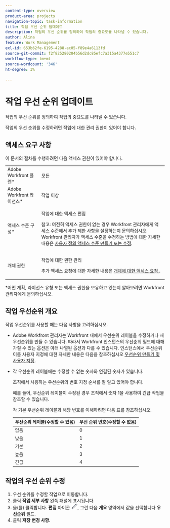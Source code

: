 ```yaml
---
content-type: overview
product-area: projects
navigation-topic: task-information
title: 작업 우선 순위 업데이트
description: 작업의 우선 순위를 정의하여 작업의 중요도를 나타낼 수 있습니다.
author: Alina
feature: Work Management
exl-id: 653b62fe-6195-4288-ac05-f89e4a6113fd
source-git-commit: f2f825280204b56d2dc85efc7a315a4377e551c7
workflow-type: tm+mt
source-wordcount: '346'
ht-degree: 3%

---
```


# 작업 우선 순위 업데이트

작업의 우선 순위를 정의하여 작업의 중요도를 나타낼 수 있습니다.

작업의 우선 순위를 수정하려면 작업에 대한 관리 권한이 있어야 합니다.

## 액세스 요구 사항

이 문서의 절차를 수행하려면 다음 액세스 권한이 있어야 합니다.

<table style="table-layout:auto"> 
 <col> 
 <col> 
 <tbody> 
  <tr> 
   <td role="rowheader">Adobe Workfront 플랜*</td> 
   <td> <p>모든</p> </td> 
  </tr> 
  <tr> 
   <td role="rowheader">Adobe Workfront 라이선스*</td> 
   <td> <p>작업 이상</p> </td> 
  </tr> 
  <tr> 
   <td role="rowheader">액세스 수준 구성*</td> 
   <td> <p>작업에 대한 액세스 편집</p> <p>참고: 여전히 액세스 권한이 없는 경우 Workfront 관리자에게 액세스 수준에서 추가 제한 사항을 설정하는지 문의하십시오. Workfront 관리자가 액세스 수준을 수정하는 방법에 대한 자세한 내용은 <a href="../../../administration-and-setup/add-users/configure-and-grant-access/create-modify-access-levels.md" class="MCXref xref">사용자 정의 액세스 수준 만들기 또는 수정</a>.</p> </td> 
  </tr> 
  <tr> 
   <td role="rowheader">개체 권한</td> 
   <td> <p>작업에 대한 권한 관리</p> <p>추가 액세스 요청에 대한 자세한 내용은 <a href="../../../workfront-basics/grant-and-request-access-to-objects/request-access.md" class="MCXref xref">개체에 대한 액세스 요청 </a>.</p> </td> 
  </tr> 
 </tbody> 
</table>

&#42;어떤 계획, 라이선스 유형 또는 액세스 권한을 보유하고 있는지 알아보려면 Workfront 관리자에게 문의하십시오.

## 작업 우선순위 개요

작업 우선순위를 사용할 때는 다음 사항을 고려하십시오.

* Adobe Workfront 관리자는 Workfront 내에서 우선순위 레이블을 수정하거나 새 우선순위를 만들 수 있습니다. 따라서 Workfront 인스턴스의 우선순위 필드에 대해 가질 수 있는 옵션은 아래 나열된 옵션과 다를 수 있습니다. 인스턴스에서 우선순위 이름 사용자 지정에 대한 자세한 내용은 다음을 참조하십시오 [우선순위 만들기 및 사용자 지정](../../../administration-and-setup/customize-workfront/creating-custom-status-and-priority-labels/create-customize-priorities.md).
* 각 우선순위 레이블에는 수정할 수 없는 숫자와 연결된 숫자가 있습니다.

   조직에서 사용하는 우선순위의 번호 지정 순서를 잘 알고 있어야 합니다.

   예를 들어, 우선순위 레이블이 수정된 경우 조직에서 숫자 1을 사용하여 긴급 작업을 참조할 수 있습니다.

   각 기본 우선순위 레이블과 해당 번호를 이해하려면 다음 표를 참조하십시오.

   | **우선순위 레이블(수정할 수 있음)** | **우선 순위 번호(수정할 수 없음)** |
   |---|---|
   | 없음 | 0 |
   | 낮음 | 1 |
   | 기본 | 2 |
   | 높음 | 3 |
   | 긴급 | 4 |



## 작업의 우선 순위 수정

1. 우선 순위를 수정할 작업으로 이동합니다.
1. 클릭 **작업 세부 사항** 왼쪽 패널에 표시됩니다.
1. 을(를) 클릭합니다. **편집** 아이콘 ![](assets/qs-edit-icon.png), 그런 다음 **개요** 영역에서 값을 선택합니다 **우선순위** 필드.
1. 클릭 **저장** **변경 사항**.

